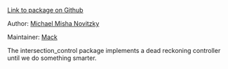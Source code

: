 <div id='intersection_control-autogenerated' markdown='1'>


<!-- do not edit this file, autogenerated -->

[Link to package on Github](github:org=duckietown,repo=Software,path=20-indefinite-navigation/intersection_control,branch=andrea-config)

Author: [Michael Misha Novitzky](mailto:novitzky@mit.edu)

Maintainer: [Mack](mailto:mack@duckietown.org)

The intersection_control  package implements a dead reckoning controller until we do something smarter.



</div>

